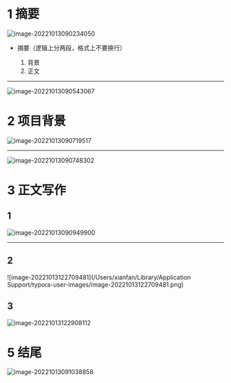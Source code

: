 # 1 摘要

![image-20221013090234050](https://oss-kelvinvan.oss-cn-chengdu.aliyuncs.com/img/image-20221013090234050.png)

- 摘要（逻辑上分两段，格式上不要换行）

	1. 背景
	1. 正文

---

![image-20221013090543067](https://oss-kelvinvan.oss-cn-chengdu.aliyuncs.com/img/image-20221013090543067.png)



# 2 项目背景

![image-20221013090719517](https://oss-kelvinvan.oss-cn-chengdu.aliyuncs.com/img/image-20221013090719517.png)

---

![image-20221013090748302](https://oss-kelvinvan.oss-cn-chengdu.aliyuncs.com/img/image-20221013090748302.png)





# 3 正文写作

## 1

![image-20221013090949900](https://oss-kelvinvan.oss-cn-chengdu.aliyuncs.com/img/image-20221013090949900.png)

---

## 2

![image-20221013122709481](/Users/xianfan/Library/Application Support/typora-user-images/image-20221013122709481.png)



## 3

![image-20221013122908112](https://oss-kelvinvan.oss-cn-chengdu.aliyuncs.com/img/image-20221013122908112.png)





# 5 结尾

![image-20221013091038858](https://oss-kelvinvan.oss-cn-chengdu.aliyuncs.com/img/image-20221013091038858.png)

